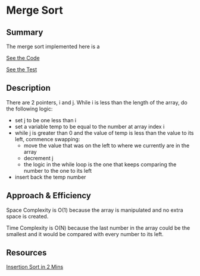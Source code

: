 # Merge Sort

## Summary
The merge sort implemented here is a 

[See the Code](src/main/java/SortingAlgos/mergeSort.java)


[See the Test](src/test/java/SortingAlgos/mergeSortTest.java)


## Description
There are 2 pointers, i and j.  While i is less than the length of the array, do the following logic:

- set j to be one less than i
- set a variable temp to be equal to the number at array index i
- while j is greater than 0 and the value of temp is less than the value to its left, commence swapping:
    - move the value that was on the left to where we currently are in the array
    - decrement j
    - the logic in the while loop is the one that keeps comparing the number to the one to its left
- insert back the temp number

## Approach & Efficiency
Space Complexity is O(1) because the array is manipulated and no extra space is created.

Time Complexity is O(N) because the last number in the array could be the smallest and it would be compared with every number to its left.

## Resources
[Insertion Sort in 2 Mins](https://www.youtube.com/watch?v=JU767SDMDvA)
